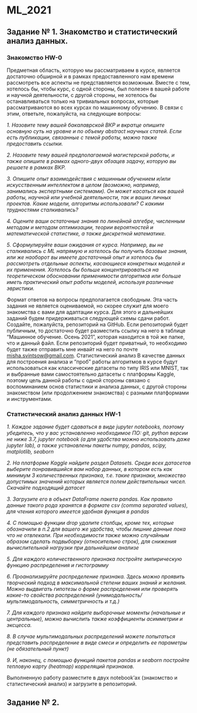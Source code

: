 # ML_2021
## Задание № 1. Знакомство и статистический анализ данных.
### Знакомство HW-0
Предметная область, которую мы рассматриваем в курсе, является достаточно обширной и в рамках
предоставленного нам времени рассмотреть все аспекты не представляется возможным. Вместе с тем,
хотелось бы, чтобы курс, с одной стороны, был полезен в вашей работе и научной деятельности, с другой
стороны, не хотелось бы останавливаться только на тривиальных вопросах, которые рассматриваются во всех
курсах по машинному обучению.
В связи с этим, ответьте, пожалуйста, на следующие вопросы:

*1. Назовите тему вашей бакалаврской ВКР и вкратце опишите основную суть на уровне и по объему abstract
научных статей. Если есть публикации, связанные с темой работы, можно также предоставить ссылки.*

*2. Назовите тему вашей предполагаемой магистерской работы, и также опишите в рамках одного-двух абзацев
задачу, которую вы решаете в рамках ВКР.*

*3. Опишите опыт взаимодействия с машинным обучением и/или искусственным интеллектом в целом
(возможно, например, занимались экспертными системами). Он может касаться как вашей работы, научной
или учебной деятельности, так и ваших личных проектов. Какие модели, алгоритмы использовали? С какими
трудностями сталкивались?*

*4. Оцените ваши остаточные знания по линейной алгебре, численным методам и методам оптимизации,
теории вероятностей и математической статистике, а также дискретной математике.*

*5. Сформулируйте ваши ожидания от курса. Например, вы не сталкивались с ML напрямую и хотелось бы
получить базовые знания, или же наоборот вы имеете достаточный опыт и хотелось бы рассмотреть
отдельные аспекты, касающиеся конкретных моделей и их применения. Хотелось бы больше
концентрироваться на теоретическом обосновании применимости алгоритмов или больше иметь практический
опыт работы моделей, используя различные эвристики.*

Формат ответов на вопросы предполагается свободным. Эта часть задания не является оцениваемой, но
скорее служит для моего знакомства с вами для адаптации курса.
Для этого и дальнейших заданий будем придерживаться следующей схемы сдачи работ. Создайте,
пожалуйста, репозиторий на GitHub. Если репозиторий будет публичным, то достаточно будет разместить
ссылку на него в таблице “Машинное обучение. Осень 2021”, которая находится в той же папке, что и данный
файл. Если репозиторий будет приватный, то необходимо будет также отправить мне инвайт на него по почте
misha.svintsow@gmail.com.
Статистический анализ
В качестве данных для построения анализа и “проб” работы алгоритмов в курсе будут использоваться как
классические датасеты по типу IRIS или MNIST, так и выбранные вами самостоятельно датасеты с платформы
Kaggle, поэтому цель данной работы с одной стороны связано с воспоминанием основ статистики и анализа
данных, с другой стороны знакомством (или продолжением знакомства) с разными платформами и
инструментами.

### Статистический анализ данных HW-1
*1. Каждое задание будет сдаваться в виде jupyter notebooks, поэтому убедитесь, что у вас установленно
необходимое ПО: git, python версии не ниже 3.7, jupyter notebook (а для удобства можно использовать
даже jupyter lab), а также установлены пакеты numpy, pandas, scipy, matplotlib, seaborn*

*2. На платформе Kaggle найдите раздел Datasets. Среди всех датасетов выберите понравившийся вам
набор данных, в котором есть как минимум 3 количественных признака, т.е. такие признаки, множество
допустимых значений которых является полем действительных чисел. Скачайте подходящий датасет*

*3. Загрузите его в объект DataFrame пакета pandas. Как правило данные такого рода хранятся в формате
csv (comma separated values), для чтения которого имеется удобная функция в pandas*

*4. С помощью функции drop удалите столбцы, кроме тех, которые обозначили в п.2 для вашего же
удобства, чтобы лишние данные пока что не отвлекали. При необходимости также можно случайным
образом сделать подвыборку (относительно строк), для снижения вычислительной нагрузки при
дальнейшем анализе*

*5. Для каждого количественного признака постройте эмпирическую функцию распределения и
гистограмму*

*6. Проанализируйте распределение признака. Здесь можно проявить творческий подход в максимальной
степени ваших знаний и желания. Можно выдвигать гипотезы о форме распределения или проверять
какие-то свойства распределений (унимодальность/мультимодальность, симметричность и т.д.)*

*7. Для каждого признака найдите выборочные моменты (начальные и центральные), можно вычислить
также коэффициенты асимметрии и эксцесса.*

*8. В случае мультимодальных распределений можете попытаться представить распределение в виде
смеси и определить ее параметры (не обязательный пункт)*

*9. И, наконец, с помощью функций пакетов pandas и seaborn постройте тепловую карту (heatmap)
корреляций признаков.*

Выполненную работу разместите в двух notebook’ах (знакомство и статистический анализ) и загрузите в
репозиторий.

## Задание № 2.
